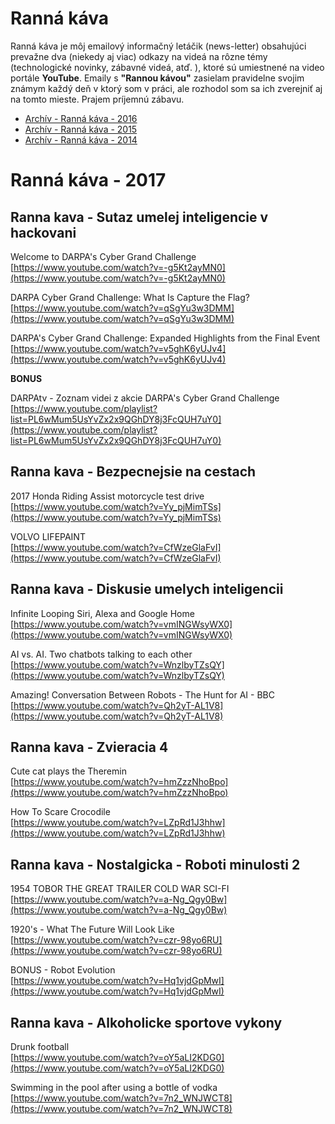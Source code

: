 

# Ranná káva

Ranná káva je môj emailový informačný letáčik (news-letter) obsahujúci prevažne dva (niekedy aj viac) odkazy na videá na rôzne témy (technologické novinky, zábavné videá, atď. ), ktoré sú umiestnené na video portále **YouTube**. Emaily s **"Rannou kávou"** zasielam pravidelne svojim známym každý deň v ktorý som v práci, ale rozhodol som sa ich zverejniť aj na tomto mieste. Prajem príjemnú zábavu.

- [Archív - Ranná káva - 2016](http://www.linuxor.sk/rannakava/rannakava-2016)
- [Archív - Ranná káva - 2015](http://www.linuxor.sk/rannakava/rannakava-2015)
- [Archív - Ranná káva - 2014](http://www.linuxor.sk/rannakava/rannakava-2014)


# Ranná káva - 2017


## Ranna kava - Sutaz umelej inteligencie v hackovani

Welcome to DARPA's Cyber Grand Challenge  
[https://www.youtube.com/watch?v=-g5Kt2ayMN0](https://www.youtube.com/watch?v=-g5Kt2ayMN0)

DARPA Cyber Grand Challenge: What Is Capture the Flag?  
[https://www.youtube.com/watch?v=qSgYu3w3DMM](https://www.youtube.com/watch?v=qSgYu3w3DMM)

DARPA's Cyber Grand Challenge: Expanded Highlights from the Final Event  
[https://www.youtube.com/watch?v=v5ghK6yUJv4](https://www.youtube.com/watch?v=v5ghK6yUJv4)

**BONUS**

DARPAtv - Zoznam videi z akcie DARPA's Cyber Grand Challenge  
[https://www.youtube.com/playlist?list=PL6wMum5UsYvZx2x9QGhDY8j3FcQUH7uY0](https://www.youtube.com/playlist?list=PL6wMum5UsYvZx2x9QGhDY8j3FcQUH7uY0)


## Ranna kava - Bezpecnejsie na cestach

2017 Honda Riding Assist motorcycle test drive  
[https://www.youtube.com/watch?v=Yy_pjMimTSs](https://www.youtube.com/watch?v=Yy_pjMimTSs)

VOLVO LIFEPAINT  
[https://www.youtube.com/watch?v=CfWzeGlaFvI](https://www.youtube.com/watch?v=CfWzeGlaFvI)


## Ranna kava - Diskusie umelych inteligencii

Infinite Looping Siri, Alexa and Google Home  
[https://www.youtube.com/watch?v=vmINGWsyWX0](https://www.youtube.com/watch?v=vmINGWsyWX0)

AI vs. AI. Two chatbots talking to each other  
[https://www.youtube.com/watch?v=WnzlbyTZsQY](https://www.youtube.com/watch?v=WnzlbyTZsQY)

Amazing! Conversation Between Robots - The Hunt for AI - BBC  
[https://www.youtube.com/watch?v=Qh2yT-AL1V8](https://www.youtube.com/watch?v=Qh2yT-AL1V8)


## Ranna kava - Zvieracia 4

Cute cat plays the Theremin  
[https://www.youtube.com/watch?v=hmZzzNhoBpo](https://www.youtube.com/watch?v=hmZzzNhoBpo)

How To Scare Crocodile  
[https://www.youtube.com/watch?v=LZpRd1J3hhw](https://www.youtube.com/watch?v=LZpRd1J3hhw)


## Ranna kava - Nostalgicka - Roboti minulosti 2

1954 TOBOR THE GREAT TRAILER COLD WAR SCI-FI  
[https://www.youtube.com/watch?v=a-Ng_Qgy0Bw](https://www.youtube.com/watch?v=a-Ng_Qgy0Bw)

1920's - What The Future Will Look Like  
[https://www.youtube.com/watch?v=czr-98yo6RU](https://www.youtube.com/watch?v=czr-98yo6RU)

BONUS - Robot Evolution  
[https://www.youtube.com/watch?v=Hq1vjdGpMwI](https://www.youtube.com/watch?v=Hq1vjdGpMwI)


## Ranna kava - Alkoholicke sportove vykony

Drunk football  
[https://www.youtube.com/watch?v=oY5aLI2KDG0](https://www.youtube.com/watch?v=oY5aLI2KDG0)

Swimming in the pool after using a bottle of vodka  
[https://www.youtube.com/watch?v=7n2_WNJWCT8](https://www.youtube.com/watch?v=7n2_WNJWCT8)